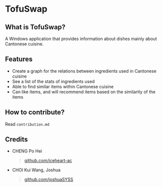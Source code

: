 # TofuSwap

## What is TofuSwap?
A Windows application that provides information about dishes mainly about Cantonese cuisine.

## Features
- Create a graph for the relations between ingredients used in Cantonese cuisine
- See a list of the stats of ingredients used
- Able to find similar items within Cantonese cuisine
- Can like items, and will recommend items based on the similarity of the items

## How to contribute?
Read `contribution.md`

## Credits
- CHENG Po Hei
  > [github.com/iceheart-ac](github.com/iceheart-ac)
- CHOI Kui Wang, Joshua
  > [github.com/joshuaSYSS](github.com/joshuaSYSS)
